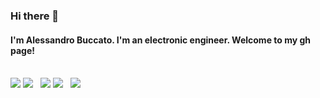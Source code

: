 ### Hi there 👋 
#### I'm Alessandro Buccato. I'm an electronic engineer. Welcome to my gh page! <br> <br>

![](https://github-profile-summary-cards.vercel.app/api/cards/profile-details?username=bcclsn&theme=monokai) 
![](https://github-profile-summary-cards.vercel.app/api/cards/repos-per-language?username=bcclsn&theme=monokai) &nbsp; ![](https://github-profile-summary-cards.vercel.app/api/cards/most-commit-language?username=bcclsn&theme=monokai) 
![](https://github-profile-summary-cards.vercel.app/api/cards/stats?username=bcclsn&theme=monokai) &nbsp; ![](https://github-profile-summary-cards.vercel.app/api/cards/productive-time?username=bcclsn&theme=monokai) 
